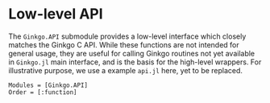 # Low-level API

The `Ginkgo.API` submodule provides a low-level interface which closely matches the Ginkgo C API.
While these functions are not intended for general usage, they are useful for calling Ginkgo routines not yet available in `Ginkgo.jl` main interface, and is the basis for the high-level wrappers. For illustrative purpose, we use a example `api.jl` here, yet to be replaced.

```@autodocs
Modules = [Ginkgo.API]
Order = [:function]
```